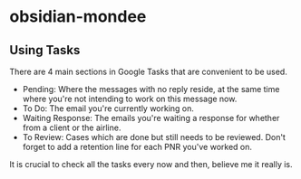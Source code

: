 # obsidian-mondee

## Using Tasks

There are 4 main sections in Google Tasks that are convenient to be used.

- Pending: Where the messages with no reply reside, at the same time where you're not intending to work on this message now.
- To Do: The email you're currently working on.
- Waiting Response: The emails you're waiting a response for whether from a client or the airline.
- To Review: Cases which are done but still needs to be reviewed. Don't forget to add a retention line for each PNR you've worked on.

It is crucial to check all the tasks every now and then, believe me it really is.
